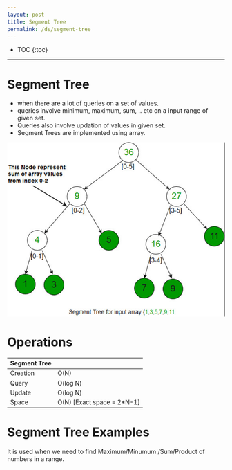 ```yaml
---
layout: post
title: Segment Tree
permalink: /ds/segment-tree
---
```


- TOC
{:toc}

---

# Segment Tree

- when there are a lot of queries on a set of values. 
- queries involve minimum, maximum, sum, .. etc on a input range of given set. 
- Queries also involve updation of values in given set. 
- Segment Trees are implemented using array.

![segment-tree.png](https://github.com/arpit04tripathi/files-cdn/raw/cdn/dsa/ds/tree/segment-tree.png)

# Operations

|Segment Tree||
|---|---|
|Creation   | O(N)
|Query      | O(log N)
|Update     | O(log N)
|Space      | O(N) [Exact space = 2*N-1]

# Segment Tree Examples
It is used when we need to find Maximum/Minumum /Sum/Product of numbers in a range.